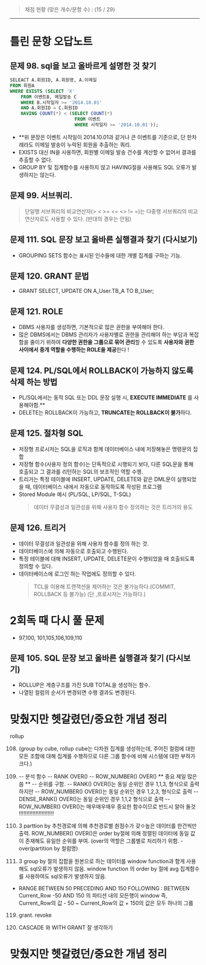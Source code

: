 > 채점 현황 (맞은 개수/문항 수) : (15 / 29)

<hr/>

# 틀린 문항 오답노트

## 문제 98. sql을 보고 올바르게 설명한 것 찾기

```sql
SELEACT A.회원ID, A.회원명, A.이메일
FROM 회원A
WHERE EXISTS (SELECT 'X'
    FROM 이벤트B, 메일발송 C
    WHERE B.시작일자 >= '2014.10.01'
    AND A.회원ID = C.회원ID
    HAVING COUNT(*) < (SELECT COUNT(*)
                        FROM 이벤트
                        WHERE 시작일자 >= '2014.10.01'));
```

- \*\*위 문장은 이벤트 시작일이 2014.10.01과 같거나 큰 이벤트를 기준으로, 단 한차례라도 이메일 발송이 누락된 회원을 추출하는 쿼리.
- EXISTS 대신 IN을 사용하면, 회원별 이메일 발송 건수를 계산할 수 없어서 결과를 추출할 수 없다.
- GROUP BY 및 집계함수를 사용하지 않고 HAVING절을 사용해도 SQL 오류가 발생하지는 않는다.

## 문제 99. 서브쿼리.

> 단일행 서브쿼리의 비교연산자(> < >= <= <> != =)는 다중행 서브쿼리의 비교연산자로도 사용할 수 있다. (반대의 경우는 안됨)

## 문제 111. SQL 문장 보고 올바른 실행결과 찾기 (다시보기)

- GROUPING SETS 함수는 표시된 인수들에 대한 개별 집계를 구하는 기능.

## 문제 120. GRANT 문법

- GRANT SELECT, UPDATE ON A_User.TB_A TO B_User;

## 문제 121. ROLE

- DBMS 사용자를 생성하면, 기본적으로 많은 권한을 부여해야 한다.
- 많은 DBMS에서는 DBMS 관리자가 사용자별로 권한을 관리해야 하는 부담과 복잡함을 줄이기 위하여 **다양한 권한을 그룹으로 묶어 관리**할 수 있도록 **사용자와 권한 사이에서 중개 역할을 수행하는 ROLE을 제공**한다 !

## 문제 124. PL/SQL에서 ROLLBACK이 가능하지 않도록 삭제 하는 방법

- PL/SQL에서는 동적 SQL 또는 DDL 문장 실행 시, **EXECUTE IMMEDIATE** 를 사용해야함.\*\*
- DELETE는 ROLLBACK이 가능하고, **TRUNCATE는 ROLLBACK이 불가**하다.

## 문제 125. 절차형 SQL

- 저장형 프로시저는 SQL을 로직과 함께 데이터베이스 내에 저장해놓은 명령문의 집합
- 저장형 함수(사용자 정의 함수)는 단독적으로 시행되기 보다, 다른 SQL문을 통해 호출되고 그 결과를 리턴하는 SQL의 보조적인 역할 수행.
- 트리거는 특정 테이블에 INSERT, UPDATE, DELETE와 같은 DML문이 실행되었을 때, 데이터베이스 내에서 자동으로 동작하도록 작성된 프로그램
- Stored Module 예시 (PL/SQL, LP/SQL, T-SQL)
  > 데이터 무결성과 일관성을 위해 사용자 함수 정의하는 것은 트리거의 용도

## 문제 126. 트리거

- 데이터 무결성과 일관성을 위해 사용자 함수를 정의 하는 것.
- 데이터베이스에 의해 자동으로 호출되고 수행된다.
- 특정 테이블에 대해 INSERT, UPDATE, DELETE문이 수행되었을 때 호출되도록 정의할 수 있다.
- 데이터베이스에 로그인 하는 작업에도 정의할 수 있다.
  > TCL을 이용해 트랜잭션을 제어하는 것은 불가능하다.(COMMIT, ROLLBACK 등 불가능) (단 ,프로시저는 가능하다.)

# 2회독 때 다시 풀 문제

- 97,100, 101,105,106,109,110

## 문제 105. SQL 문장 보고 올바른 실행결과 찾기 (다시보기)

- ROLLUP은 계층구조를 가진 SUB TOTAL을 생성하는 함수.
- 나열된 컬럼의 순서가 변경되면 수행 결과도 변경된다.

# 맞췄지만 헷갈렸던/중요한 개념 정리

rollup

108. (group by cube, rollup
     cube는 다차원 집계를 생성하는데, 주어진 컬럼에 대한 모든
     조합에 대해 집계를 수행하므로 다른 그룹 함수에 비해
     시스템에 대한 부하가 크다.)

109. -- 분석 함수
     -- RANK OVER()
     -- ROW_NUMBER() OVER() ** 중요 제일 많은 씀 **
     -- 순위를 구함.
     -- RANK() OVER()는 동일 순위인 경우 1,1,3, 형식으로 출력하지만
     -- ROW_NUMBER() OVER()는 동일 순위인 경우 1,2,3, 형식으로 출력
     -- DENSE_RANK() OVER()는 동일 순위인 경우 1,1,2 형식으로 출력
     -- ROW_NUMBER() OVER()는 매우매우매우 중요한 함수이므로 반드시 알아 둘것 !!!!!!!!!!!!!!!!!!!!!!!

110. 3
     parttion by 추천경로에 의해 추천경로별 춴점수가 갖ㅇ높은 데이터를 한건씩만 출력.
     ROW_NUMBER() OVER()은 order by절에 의해 정렬된 데이터에 동일 값이 존재해도 유일한 순위를 부여.
     (over의 역할은 그룹별로 처리하기 위함. - over(partition by 컬럼명)

111. 3
     group by 절의 집합을 원본으로 하는 데이터를 window function과 함게 사용해도 sql오류가 발생하지 않음.
     window function 의 order by 절에 avg 집계함수를 사용하여도 sql오류가 발생하지 않음.

- RANGE BETWEEN 50 PRECEDING AND 150 FOLLOWING
  : BETWEEN Current_Row -50 AND 150 의 파티션 내의 모든행이 window
  즉, Current_Row의 값 - 50 ~ Current_Row의 값 + 150의 값은 모두 하나의 그룹

119. grant. revoke

120. CASCADE 와 WITH GRANT 잘 생각하기

# 맞췄지만 헷갈렸던/중요한 개념 정리